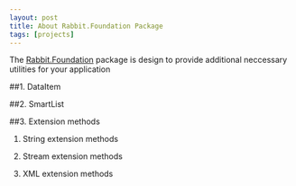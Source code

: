 ```yaml
---
layout: post
title: About Rabbit.Foundation Package
tags: [projects]
---
```


The [Rabbit.Foundation][1] package is design to provide additional neccessary utilities for your application

##1. DataItem

##2. SmartList

##3. Extension methods

1. String extension methods

2. Stream extension methods

3. XML extension methods

[1]: https://www.nuget.org/packages/Rabbit.Foundation/
